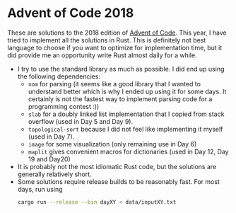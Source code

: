 # Advent of Code 2018

These are solutions to the 2018 edition of [Advent of Code](https://adventofcode.com). This year, I have tried to implement all the solutions in Rust. This is definitely not best language to choose if you want to optimize for implementation time, but it did provide me an opportunity write Rust almost daily for a while.

- I try to use the standard library as much as possible. I did end up using the following dependencies:
  - `nom` for parsing (it seems like a good library that I wanted to understand better which is why I ended up using it for some days. It certainly is not the fastest way to implement parsing code for a programming contest :))
  - `slab` for a doubly linked list implementation that I copied from stack overflow (used in Day 5 and Day 9).
  - `topological-sort` because I did not feel like implementing it myself (used in Day 7).
  - `image` for some visualization (only remaining use in Day 6)
  - `maplit` gives convenient macros for dictionaries (used in Day 12, Day 19 and Day20)
- It is probably not the most idiomatic Rust code, but the solutions are generally relatively short.
- Some solutions require release builds to be reasonably fast. For most days, run using
  ```bash
  cargo run --release --bin dayXY < data/inputXY.txt
  ```
